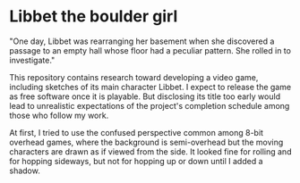 Libbet the boulder girl
=======================
"One day, Libbet was rearranging her basement when she discovered
a passage to an empty hall whose floor had a peculiar pattern.
She rolled in to investigate."

This repository contains research toward developing a video game,
including sketches of its main character Libbet.  I expect to release
the game as free software once it is playable.  But disclosing
its title too early would lead to unrealistic expectations of the
project's completion schedule among those who follow my work.

At first, I tried to use the confused perspective common among 8-bit
overhead games, where the background is semi-overhead but the moving
characters are drawn as if viewed from the side.  It looked fine for
rolling and for hopping sideways, but not for hopping up or down
until I added a shadow.

